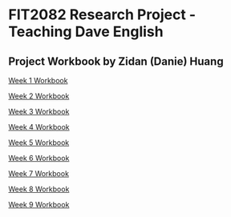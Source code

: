 # FIT2082 Research Project - Teaching Dave English

## Project Workbook by Zidan (Danie) Huang

<a href="https://github.com/FIT2082/28756509_RESEARCH_NOTEBOOK/blob/master/week_1.md">Week 1 Workbook</a>

<a href="https://github.com/FIT2082/28756509_RESEARCH_NOTEBOOK/blob/master/week_2.md">Week 2 Workbook</a>

<a href="https://github.com/FIT2082/28756509_RESEARCH_NOTEBOOK/blob/master/week_3.md">Week 3 Workbook</a>

<a href="https://github.com/FIT2082/28756509_RESEARCH_NOTEBOOK/blob/master/week_4.md">Week 4 Workbook</a>

<a href="https://github.com/FIT2082/28756509_RESEARCH_NOTEBOOK/blob/master/week_5.md">Week 5 Workbook</a>

<a href="https://github.com/FIT2082/28756509_RESEARCH_NOTEBOOK/blob/master/week_6.md">Week 6 Workbook</a>

<a href="https://github.com/FIT2082/28756509_RESEARCH_NOTEBOOK/blob/master/week_7.md">Week 7 Workbook</a>

<a href="https://github.com/FIT2082/28756509_RESEARCH_NOTEBOOK/blob/master/week_8.md">Week 8 Workbook</a>

<a href="https://github.com/FIT2082/28756509_RESEARCH_NOTEBOOK/blob/master/week_9.md">Week 9 Workbook</a>
